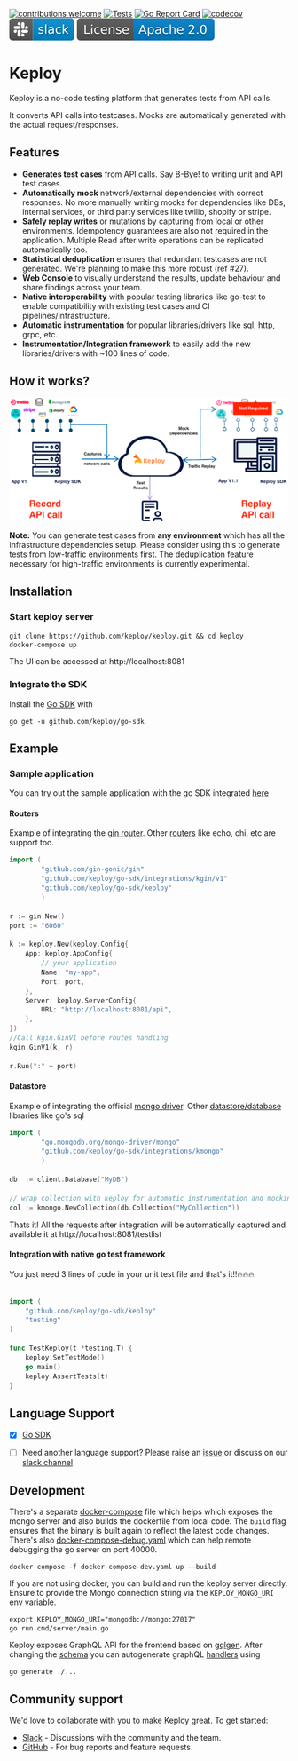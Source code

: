 [![contributions welcome](https://img.shields.io/badge/contributions-welcome-brightgreen?logo=github)](CODE_OF_CONDUCT.md) 
[![Tests](https://github.com/keploy/keploy/actions/workflows/go.yml/badge.svg)](https://github.com/keploy/keploy/actions)
[![Go Report Card](https://goreportcard.com/badge/github.com/keploy/keploy)](https://goreportcard.com/report/github.com/keploy/keploy)
[![codecov](https://codecov.io/gh/keploy/keploy/branch/main/graph/badge.svg?token=ILUM3CXWG5)](https://codecov.io/gh/keploy/keploy)
[![Slack](.github/slack.svg)](https://join.slack.com/t/keploy/shared_invite/zt-12rfbvc01-o54cOG0X1G6eVJTuI_orSA)
[![License](.github/License-Apache_2.0-blue.svg)](https://opensource.org/licenses/Apache-2.0)

# Keploy
Keploy is a no-code testing platform that generates tests from API calls.

It converts API calls into testcases. Mocks are automatically generated with the actual request/responses. 

## Features
* **Generates test cases** from API calls. Say B-Bye! to writing unit and API test cases.
* **Automatically mock** network/external dependencies with correct responses. No more manually writing mocks for dependencies like DBs, internal services, or third party services like twilio, shopify or stripe.
* **Safely replay writes** or mutations by capturing from local or other environments. Idempotency guarantees are also not required in the application. Multiple Read after write operations can be replicated automatically too.
* **Statistical deduplication** ensures that redundant testcases are not generated. We're planning to make this more robust (ref #27).
* **Web Console** to visually understand the results, update behaviour and share findings across your team.
* **Native interoperability** with popular testing libraries like go-test to enable compatibility with existing test cases and CI pipelines/infrastructure.
* **Automatic instrumentation** for popular libraries/drivers like sql, http, grpc, etc. 
* **Instrumentation/Integration framework** to easily add the new libraries/drivers with ~100 lines of code.   

## How it works?

![How it works](https://raw.githubusercontent.com/keploy/docs/master/static/img/how-it-works.png)

**Note:** You can generate test cases from **any environment** which has all the infrastructure dependencies setup. Please consider using this to generate tests from low-traffic environments first. The deduplication feature necessary for high-traffic environments is currently experimental.   

## Installation
### Start keploy server
```shell
git clone https://github.com/keploy/keploy.git && cd keploy
docker-compose up
```
The UI can be accessed at http://localhost:8081

### Integrate the SDK
Install the [Go SDK](https://github.com/keploy/go-sdk) with
```shell
go get -u github.com/keploy/go-sdk
```

## Example
### Sample application
You can try out the sample application with the go SDK integrated [here](https://github.com/keploy/example-url-shortener) 

#### Routers
Example of integrating the [gin router](https://github.com/gin-gonic/gin). Other [routers](https://github.com/keploy/go-sdk#supported-routers) like echo, chi, etc are support too.
```go
import (
        "github.com/gin-gonic/gin"
        "github.com/keploy/go-sdk/integrations/kgin/v1"
        "github.com/keploy/go-sdk/keploy"
        )

r := gin.New()
port := "6060"

k := keploy.New(keploy.Config{
    App: keploy.AppConfig{
        // your application
        Name: "my-app",
        Port: port,
    },
    Server: keploy.ServerConfig{
        URL: "http://localhost:8081/api",
    },
})
//Call kgin.GinV1 before routes handling
kgin.GinV1(k, r)

r.Run(":" + port)
```

#### Datastore
Example of integrating the official [mongo driver](https://github.com/mongodb/mongo-go-driver). Other [datastore/database](https://github.com/keploy/go-sdk#supported-databases) libraries like go's sql   
```go
import (
        "go.mongodb.org/mongo-driver/mongo"
        "github.com/keploy/go-sdk/integrations/kmongo"
        )

db  := client.Database("MyDB")

// wrap collection with keploy for automatic instrumentation and mocking
col := kmongo.NewCollection(db.Collection("MyCollection"))

```

Thats it! All the requests after integration will be automatically captured and available it at http://localhost:8081/testlist

#### Integration with native go test framework
You just need 3 lines of code in your unit test file and that's it!!🔥🔥🔥
```go

import (
	"github.com/keploy/go-sdk/keploy"
	"testing"
)

func TestKeploy(t *testing.T) {
	keploy.SetTestMode()
	go main()
	keploy.AssertTests(t)
}
```
## Language Support
- [x] [Go SDK](https://github.com/keploy/go-sdk)

[//]: # (- [ ] Java SDK &#40;coming soon&#41;)

[//]: # (- [ ] Javascript &#40;coming soon&#41;)
- [ ] Need another language support? Please raise an [issue](https://github.com/keploy/keploy/issues/new?assignees=&labels=&template=feature_request.md&title=) or discuss on our [slack channel](https://join.slack.com/t/keploy/shared_invite/zt-12rfbvc01-o54cOG0X1G6eVJTuI_orSA)
## Development
There's a separate [docker-compose](docker-compose-dev.yaml) file which helps which exposes the mongo server and also builds the dockerfile from local code.  The `build` flag ensures that the binary is built again to reflect the latest code changes. There's also [docker-compose-debug.yaml](docker-compose-debug.yaml) which can help remote debugging the go server on port 40000.  
```shell
docker-compose -f docker-compose-dev.yaml up --build
```
If you are not using docker, you can build and run the keploy server directly. Ensure to provide the Mongo connection string via the `KEPLOY_MONGO_URI` env variable.  
```shell
export KEPLOY_MONGO_URI="mongodb://mongo:27017"
go run cmd/server/main.go
```
Keploy exposes GraphQL API for the frontend based on [gqlgen](https://github.com/99designs/gqlgen). After changing the [schema](graph/schema.graphqls) you can autogenerate graphQL [handlers](graph/schema.resolvers.go) using
```shell
go generate ./...
```

## Community support
We'd love to collaborate with you to make Keploy great. To get started:
* [Slack](https://join.slack.com/t/keploy/shared_invite/zt-12rfbvc01-o54cOG0X1G6eVJTuI_orSA) - Discussions with the community and the team.
* [GitHub](https://github.com/keploy/keploy/issues) - For bug reports and feature requests.

